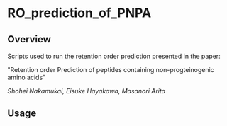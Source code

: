 # RO_prediction_of_PNPA
## Overview
Scripts used to run the retention order prediction presented in the paper:

"Retention order Prediction of peptides containing non-progteinogenic amino acids"

_Shohei Nakamukai, Eisuke Hayakawa, Masanori Arita_

## Usage
